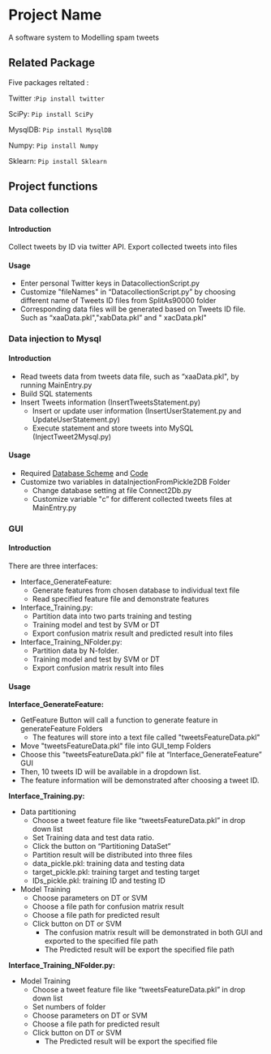 # Project Name

A software system to Modelling spam tweets


## Related Package

Five packages reltated :

Twitter :`Pip install twitter`

SciPy: `Pip install SciPy`

MysqlDB: `Pip install MysqlDB`

Numpy: `Pip install Numpy`

Sklearn: `Pip install Sklearn`

## Project functions

### Data collection
#### Introduction
Collect tweets by ID via twitter API.
Export collected tweets into files
#### Usage
* Enter personal Twitter keys in DatacollectionScript.py  
* Customize "fileNames" in “DatacollectionScript.py” by choosing different name of Tweets ID files from SplitAs90000 folder
* Corresponding data files will be generated based on Tweets ID file. Such as “xaaData.pkl","xabData.pkl” and " xacData.pkl"


### Data injection to Mysql

#### Introduction
* Read tweets data from tweets data file, such as “xaaData.pkl",  by running MainEntry.py
* Build SQL statements
* Insert Tweets information (InsertTweetsStatement.py)
    * Insert or update user information (InsertUserStatement.py and UpdateUserStatement.py)
    * Execute statement and store tweets into MySQL (InjectTweet2Mysql.py)

#### Usage
* Required [Database Scheme](https://pasteboard.co/GB2k0HD.png) and  [Code](https://github.com/zyx954/project/blob/master/dataInjectionFromPickle2DB/Tweets.sql)
* Customize two variables in dataInjectionFromPickle2DB Folder
    * Change database setting at file Connect2Db.py
    * Customize variable "c” for different collected tweets files at MainEntry.py

### GUI

#### Introduction
There are three interfaces:
* Interface_GenerateFeature:
	* Generate features from chosen database to individual text file
	* Read specified feature file and demonstrate features
* Interface_Training.py:
	* Partition data into two parts training and testing
	* Training model and test by SVM or DT
	* Export confusion matrix result and predicted result into files
* Interface_Training_NFolder.py:
	* Partition data by N-folder.
	* Training model and test by SVM or DT
	* Export confusion matrix result into files

#### Usage

**Interface_GenerateFeature:**
* GetFeature Button will call a function to generate feature in generateFeature Folders
	* The features will store into a text file called "tweetsFeatureData.pkl"
* Move "tweetsFeatureData.pkl" file into GUI_temp Folders
* Choose this "tweetsFeatureData.pkl" file at “Interface_GenerateFeature” GUI
* Then, 10 tweets ID will be available in a dropdown list.
* The feature information will be demonstrated after choosing a tweet ID.

**Interface_Training.py:**
* Data partitioning
	* Choose a tweet feature file like “tweetsFeatureData.pkl” in drop down list
	* Set Training data and test data ratio.
	* Click the button on “Partitioning DataSet”
	* Partition result will be distributed into three files
	* data_pickle.pkl: training data and testing data
	* target_pickle.pkl: training target and testing target
	* IDs_pickle.pkl: training ID and testing ID
* Model Training
	* Choose parameters on DT or SVM
	* Choose a file path for confusion matrix result
	* Choose a file path for predicted result
	* Click button on DT or SVM
		* The confusion matrix result will be demonstrated in both GUI and exported to the specified file path
		* The Predicted result will be export the specified file path

**Interface_Training_NFolder.py:**
* Model Training
	* Choose a tweet feature file like “tweetsFeatureData.pkl” in drop down list
	* Set numbers of folder
	* Choose parameters on DT or SVM
	* Choose a file path for predicted result
	* Click button on DT or SVM
		* The Predicted result will be export the specified file 
